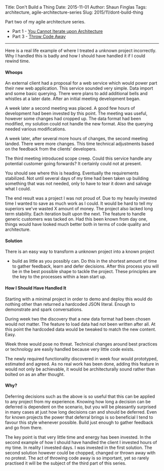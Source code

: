 Title: Don't Build a Thing
Date: 2015-11-01
Author: Shaun Finglas
Tags: architecture, agile-architecture-series
Slug: 2015/11/dont-build-thing

Part two of my agile architecture series.

-   Part 1 - [You Cannot Iterate upon
    Architecture](http://blog.shaunfinglas.co.uk/2015/11/you-cannot-iterate-upon-architecture.html)
-   Part 3 - [Throw Code
    Away](http://blog.shaunfinglas.co.uk/2015/11/throw-code-away.html)

------------------------------------------------------------------------

Here is a real life example of where I treated a unknown project
incorrectly. Why I handled this is badly and how I should have handled
it if I could rewind time.

#### Whoops

An external client had a proposal for a web service which would power
part their new web application. This service sounded very simple. Data
import and some basic querying. There were plans to add additional bells
and whistles at a later date. After an initial meeting development
began.

A week later a second meeting was placed. A good few hours of
development had been invested by this point. The meeting was useful,
however some changes had cropped up. The data format had been modified,
my solution could not handle the new format. Also the querying needed
various modifications.

A week later, after several more hours of changes, the second meeting
landed. There were more changes. This time technical adjustments based
on the feedback from the clients' developers.

The third meeting introduced scope creep. Could this service handle any
potential customer going forwards? It certainly could not at present.

You should see where this is heading. Eventually the requirements
stabilized. Not until several days of my time had been taken up building
something that was not needed, only to have to tear it down and salvage
what I could.

The end result was a project I was not proud of. Due to my heavily
invested time I wanted to save as much work as I could. It would be hard
to tell my superiors we've wasted X amount of money. The project also
lacked long term stability. Each iteration built upon the next. The
feature to handle generic customers was tacked on. Had this been known
from day one, things would have looked much better both in terms of code
quality and architecture.

#### Solution

There is an easy way to transform a unknown project into a known project
- build as little as you possibly can. Do this in the shortest amount of
time to gather feedback, learn and defer decisions. After this process
you will be in the best possible shape to tackle the project. These
principles are the key to the processes within a lean start up.

#### How I Should Have Handled It

Starting with a minimal project in order to demo and deploy this would
do nothing other than returned a hardcoded JSON literal. Enough to
demonstrate and spark conversations.

During week two the discovery that a new data format had been chosen
would not matter. The feature to load data had not been written after
all. At this point the hardcoded data would be tweaked to match the new
content. Easy.

Week three would pose no threat. Technical changes around best practices
or technology are easily handled because very little code exists.

The newly required functionality discovered in week four would
prototyped, estimated and agreed. As no real work has been done, adding
this feature in would not only be achievable, it would be
architecturally sound rather than bolted on as an after thought.

#### Why?

Deferring decisions such as the above is so useful that this can be
applied to any project from my experience. Knowing how long a decision
can be deferred is dependent on the scenario, but you will be pleasantly
surprised in many cases at just how long decisions can and should be
deferred. Even for known projects the power that deferral brings is so
beneficial I tend to favour this style whenever possible. Build just
enough to gather feedback and go from there.

The key point is that very little time and energy has been invested. In
the second example of how I should have handled the client I invested
hours of my time. In reality I invested days. I was invested in the
first solution. The second solution however could be chopped, changed or
thrown away with no protest. The act of throwing code away is so
important, yet so rarely practised it will be the subject of the third
part of this series.